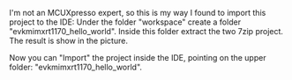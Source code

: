 I'm not an MCUXpresso expert, so this is my way I found to import this project to the IDE:
Under the folder "workspace" create a folder "evkmimxrt1170_hello_world".
Inside this folder extract the two 7zip project. The result is show in the picture.

Now you can "Import" the project inside the IDE, pointing on the upper folder: "evkmimxrt1170_hello_world".
